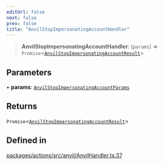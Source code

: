 ```yaml
---
editUrl: false
next: false
prev: false
title: "AnvilStopImpersonatingAccountHandler"
---
```


> **AnvilStopImpersonatingAccountHandler**: (`params`) => `Promise`\<[`AnvilStopImpersonatingAccountResult`](/reference/tevm/actions/type-aliases/anvilstopimpersonatingaccountresult/)\>

## Parameters

• **params**: [`AnvilStopImpersonatingAccountParams`](/reference/tevm/actions/type-aliases/anvilstopimpersonatingaccountparams/)

## Returns

`Promise`\<[`AnvilStopImpersonatingAccountResult`](/reference/tevm/actions/type-aliases/anvilstopimpersonatingaccountresult/)\>

## Defined in

[packages/actions/src/anvil/AnvilHandler.ts:37](https://github.com/evmts/tevm-monorepo/blob/main/packages/actions/src/anvil/AnvilHandler.ts#L37)
